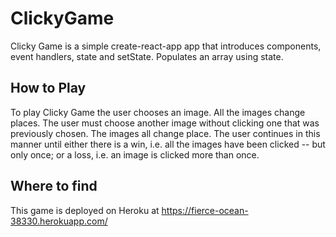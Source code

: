 # ClickyGame

Clicky Game is a simple create-react-app app that introduces components, event handlers, state and setState. Populates an array using state.

## How to Play

To play Clicky Game the user chooses an image. All the images change places. The user must choose another image without clicking one that was previously chosen. The images all change place. The user continues in this manner until either there is a win, i.e. all the images have been clicked -- but only once; or a loss, i.e. an image is clicked more than once.

## Where to find

This game is deployed on Heroku at https://fierce-ocean-38330.herokuapp.com/

